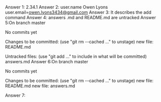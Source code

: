 Answer 1: 2.34.1
Answer 2: user.name Owen Lyons
	  user.email=owen.lyons3434@gmail.com
Answer 3: It describes the add command
Answer 4: answers .md and README.md are untracked
Answer 5:On branch master

No commits yet

Changes to be committed:
  (use "git rm --cached <file>..." to unstage)
	new file:   README.md

Untracked files:
  (use "git add <file>..." to include in what will be committed)
	answers.md
Answer 6:On branch master

No commits yet

Changes to be committed:
  (use "git rm --cached <file>..." to unstage)
	new file:   README.md
	new file:   answers.md

Answer 7:


